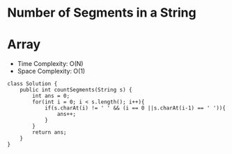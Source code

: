# Number of Segments in a String
# Array
* Time Complexity: O(N)
* Space Complexity: O(1)
```
class Solution {
    public int countSegments(String s) {
        int ans = 0;
        for(int i = 0; i < s.length(); i++){
            if(s.charAt(i) != ' ' && (i == 0 ||s.charAt(i-1) == ' ')){
                ans++;
            }
        }
        return ans;
    }
}
```